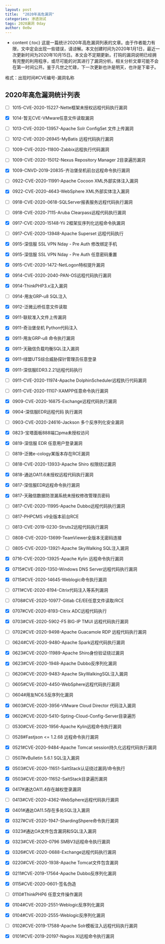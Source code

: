 ```yaml
---
layout: post
title:  "2020年高危漏洞"
categories: 渗透测试
tags: 2020漏洞 0day
author: 0e0w
---
```


* content
{:toc}
这是一篇统计2020年高危漏洞列表的文章。由于作者能力有限，文中定会出现一些错误，请谅解。本文创建时间为2020年1月1日，最近一次更新时间为2020年10月15日。本文会不定期更新。打钩的漏洞说明已经拥有完整的利用程序，或尽可能的对其进行了漏洞分析。相关分析文章可能不会在第一时间公开。鉴于凡世之忙碌，下一次更新也许是明天，也许是下辈子。

格式：出现时间#CVE编号-漏洞名称

## 2020年高危漏洞统计列表

- [ ] 1015-CVE-2020-15227-Nette框架未授权远程代码执行漏洞
- [x] 1014-暂无CVE-VMware任意文件读取漏洞
- [ ] 1013-CVE-2020-13957-Apache Solr ConfigSet 文件上传漏洞
- [ ] 1012-CVE-2020-26945-MyBatis 远程代码执行漏洞
- [ ] 1009-CVE-2020-11800-Zabbix远程执行代码漏洞
- [ ] 1009-CVE-2020-15012-Nexus Repository Manager 2目录遍历漏洞
- [x] 1009-CNVD-2019-20835-齐治堡垒机前台远程命令执行漏洞
- [ ] 0922-CVE-2020-11991-Apache Cocoon XML外部实体注入漏洞
- [x] 0922-CVE-2020-4643-WebSphere XML外部实体注入漏洞
- [ ] 0918-CVE-2020-0618-SQLServer报表服务远程代码执行漏洞
- [ ] 0918-CVE-2020-7115-Aruba Clearpass远程代码执行漏洞
- [x] 0917-CVE-2020-15148-Yii 2框架反序列化远程命令执漏洞
- [ ] 0917-CVE-2020-13948-Apache Superset 远程代码执行
- [x] 0915-深信服 SSL VPN Nday - Pre Auth 修改绑定手机
- [x] 0915-深信服 SSL VPN Nday - Pre Auth 任意密码重置
- [x] 0915-CVE-2020-1472-NetLogon特权提升漏洞
- [x] 0914-CVE-2020-2040-PAN-OS远程代码执行漏洞
- [x] 0914-ThinkPHP3.x注入漏洞
- [ ] 0914-用友GRP-u8 SQL注入
- [x] 0912-泛微云桥任意文件读取
- [x] 0911-联软准入文件上传漏洞
- [x] 0911-奇治堡垒机 Python代码注入	
- [x] 0911-用友GRP-u8 命令执行漏洞
- [x] 0911-天融信负载均衡SQL注入漏洞
- [x] 0911-绿盟UTS综合威胁探针管理员任意登录
- [x] 0911-深信服EDR3.2.21远程代码执行
- [ ] 0911-CVE-2020-11974-Apache DolphinScheduler远程执行代码漏洞
- [ ] 0911-CVE-2020-11107-XAMPP任意命令执行漏洞
- [x] 0909-CVE-2020-16875-Exchange远程代码执行漏洞
- [x] 0904-深信服EDR远程代码 执行漏洞
- [ ] 0903-CVE-2020-24616-Jackson 多个反序列化安全漏洞
- [x] 0823-宝塔面板888端口pma未授权访问
- [x] 0819-深信服 EDR 任意用户登录漏洞
- [ ] 0819-泛微e-cology某版本存在RCE漏洞
- [ ] 0818-CVE-2020-13933-Apache Shiro 权限绕过漏洞
- [x] 0818-通达OA11.6未授权远程代码执行漏洞
- [x] 0817-深信服EDR远程命令执行漏洞
- [x] 0817-天融信数据防泄漏系统未授权修改管理员密码
- [ ] 0817-CVE-2020-11995-Apache Dubbo远程代码执行漏洞
- [ ] 0817-PHPCMS v9全版本前台RCE
- [ ] 0813-CVE-2019-0230-Struts2远程代码执行漏洞
- [ ] 0808-CVE-2020-13699-TeamViewer全版本无密码连接
- [ ] 0805-CVE-2020-13921-Apache SkyWalking SQL注入漏洞
- [x] 0716-CVE-2020-13925-Apache Kylin 远程命令执行漏洞
- [x] 0715#CVE-2020-1350-Windows DNS Server远程代码执行漏洞
- [x] 0715#CVE-2020-14645-Weblogic命令执行漏洞
- [ ] 0711#CVE-2020-8194-Citrix代码注入等系列漏洞
- [ ] 0708#CVE-2020-10977-Gitlab CE/EE任意文件读取/RCE
- [x] 0707#CVE-2020-8193-Citrix ADC远程代码执行
- [x] 0703#CVE-2020-5902-F5 BIG-IP TMUI 远程代码执行漏洞
- [ ] 0702#CVE-2020-9498-Apache Guacamole RDP 远程代码执行漏洞
- [ ] 0624#CVE-2020-9480-Apache Spark远程代码执行漏洞
- [x] 0623#CVE-2020-11989-Apache Shiro身份验证绕过漏洞
- [x] 0623#CVE-2020-1948-Apache Dubbo反序列化漏洞
- [ ] 0620#CVE-2020-9483-Apache SkyWalkingSQL注入漏洞
- [ ] 0605#CVE-2020-4450-WebSphere远程代码执行漏洞
- [ ] 0604#用友NC6.5反序列化漏洞
- [x] 0603#CVE-2020-3956-VMware Cloud Director 代码注入漏洞
- [x] 0602#CVE-2020-5410-Spting-Cloud-Config-Server目录遍历
- [ ] 0530#CVE-2020-1956-Apache Kylin远程命令执行漏洞
- [ ] 0528#Fastjson <= 1.2.68 远程命令执行漏洞
- [x] 0521#CVE-2020-9484-Apache Tomcat session持久化远程代码执行漏洞
- [ ] 0507#vBulletin 5.6.1 SQL注入漏洞
- [x] 0503#CVE-2020-11651-SaltStack认证绕过漏洞/命令执行
- [x] 0503#CVE-2020-11652-SaltStack目录遍历漏洞
- [x] 0417#通达OA11.4存在越权登录漏洞
- [ ] 0413#CVE-2020-4362-WebSphere远程代码执行漏洞
- [x] 0401#通达OA11.5存在多处SQL注入漏洞
- [x] 0327#CVE-2020-1947-ShardingShpere命令执行漏洞
- [x] 0323#通达OA文件包含漏洞和SQL注入漏洞
- [x] 0323#CVE-2020-0796 SMBV3远程命令执行漏洞
- [x] 0326#CVE-2020-0688-Exchange远程代码执行漏洞
- [x] 0220#CVE-2020-1938-Apache Tomcat文件包含漏洞
- [x] 0211#CVE-2019-17564-Apache Dubbo反序列化漏洞
- [x] 0115#CVE-2020-0601-签名伪造
- [ ] 0110#ThinkPHP6 任意文件操作漏洞
- [x] 0104#CVE-2020-2551-Weblogic反序列化漏洞
- [x] 0104#CVE-2020-2555-Weblogic反序列化漏洞
- [ ] 0102#CVE-2019-17588-Apache Solr模板注入远程代码执行漏洞
- [x] 0101#CVE-2019-20197-Nagios XI远程命令执行漏洞

